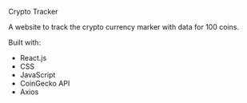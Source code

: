 Crypto Tracker

A website to track the crypto currency marker with data for 100 coins.

Built with:
- React.js
- CSS
- JavaScript
- CoinGecko API
- Axios
